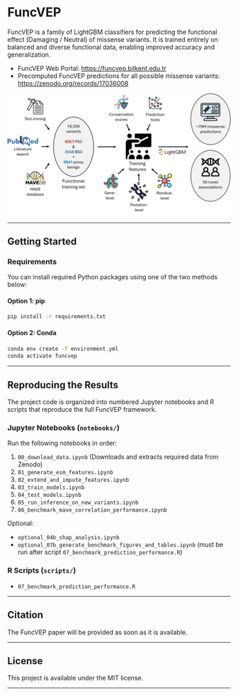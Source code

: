 # FuncVEP

FuncVEP is a family of LightGBM classifiers for predicting the functional effect (Damaging / Neutral) of missense variants. It is trained entirely on balanced and diverse functional data, enabling improved accuracy and generalization.

- FuncVEP Web Portal: https://funcvep.bilkent.edu.tr
- Precomputed FuncVEP predictions for all possible missense variants: https://zenodo.org/records/17036008


![FuncVEP Framework](resources/framework.png)

---

## Getting Started

### Requirements

You can install required Python packages using one of the two methods below:

#### Option 1: pip

```bash
pip install -r requirements.txt
```

#### Option 2: Conda

```bash
conda env create -f environment.yml
conda activate funcvep
```

---

## Reproducing the Results

The project code is organized into numbered Jupyter notebooks and R scripts that reproduce the full FuncVEP framework.

### Jupyter Notebooks (`notebooks/`)

Run the following notebooks in order:

1. `00_download_data.ipynb` (Downloads and extracts required data from Zenodo)
2. `01_generate_esm_features.ipynb`
3. `02_extend_and_impute_features.ipynb`
4. `03_train_models.ipynb`
5. `04_test_models.ipynb`
6. `05_run_inference_on_new_variants.ipynb`
7. `06_benchmark_mave_correlation_performance.ipynb`

Optional:
- `optional_04b_shap_analysis.ipynb`
- `optional_07b_generate_benchmark_figures_and_tables.ipynb` (must be run after script `07_benchmark_prediction_performance.R`)

### R Scripts (`scripts/`)

- `07_benchmark_prediction_performance.R`

---

## Citation

The FuncVEP paper will be provided as soon as it is available.

---

## License

This project is available under the MIT license.

---
